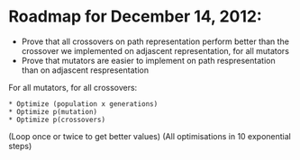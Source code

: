 Roadmap for December 14, 2012:
==============================

* Prove that all crossovers on path representation perform better than the crossover we implemented on adjascent representation, for all mutators
* Prove that mutators are easier to implement on path respresentation than on adjascent respresentation

For all mutators, for all crossovers:

    * Optimize (population x generations)
    * Optimize p(mutation)
    * Optimize p(crossovers)

(Loop once or twice to get better values)
(All optimisations in 10 exponential steps)